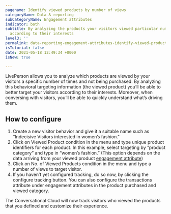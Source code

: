 ```yaml
---
pagename: Identify viewed products by number of views
categoryName: Data & reporting
subCategoryName: Engagement attributes
indicator: both
subtitle: By analyzing the products your visitors viewed particular number of times you can target customers
  according to their interests
level3: ''
permalink: data-reporting-engagement-attributes-identify-viewed-products-by-number-of-views.html
isTutorial: false
date: 2021-05-18 12:49:34 +0000
isNew: true

---
```

LivePerson allows you to analyze which products are viewed by your visitors a specific number of times and not being purchased. By analyzing this behavioral targeting information (the viewed product) you’ll be able to better target your visitors according to their interests. Moreover, when conversing with visitors, you’ll be able to quickly understand what’s driving them.

## How to configure

1. Create a new visitor behavior and give it a suitable name such as “Indecisive Visitors interested in women’s fashion."
2. Click on Viewed Product condition in the menu and type unique product identifiers for each product. In this example, select targeting by “product category” and type in “women’s fashion.” (This option depends on the data arriving from your viewed product [engagement attribute](data-reporting-engagement-attributes-data-sources-engagement-attributes-overview.html))
3. Click on No. of Viewed Products condition in the menu and type a number of views to target visitor.
4. If you haven’t yet configured tracking, do so now, by clicking the configure tracking button. You can also configure the transactions attribute under engagement attributes in the product purchased and viewed category.

The Conversational Cloud will now track visitors who viewed the products that you defined and customize their experience.
